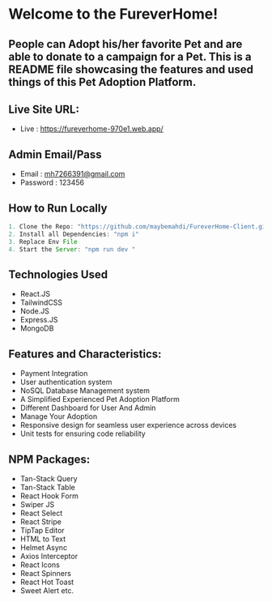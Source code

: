 # Welcome to the FureverHome!
## People can Adopt his/her favorite Pet and are able to donate to a campaign for a Pet. This is a README file showcasing the features and used things of this Pet Adoption Platform.


## Live Site URL:

- Live : https://fureverhome-970e1.web.app/

## Admin Email/Pass

- Email : mh7266391@gmail.com
- Password : 123456

## How to Run Locally

```js
1. Clone the Repo: "https://github.com/maybemahdi/FureverHome-Client.git"
2. Install all Dependencies: "npm i"
3. Replace Env File
4. Start the Server: "npm run dev "
```

## Technologies Used

- React.JS
- TailwindCSS
- Node.JS
- Express.JS
- MongoDB

## Features and Characteristics:

- Payment Integration
- User authentication system
- NoSQL Database Management system
- A Simplified Experienced Pet Adoption Platform
- Different Dashboard for User And Admin
- Manage Your Adoption
- Responsive design for seamless user experience across devices
- Unit tests for ensuring code reliability

## NPM Packages:

- Tan-Stack Query
- Tan-Stack Table
- React Hook Form
- Swiper JS
- React Select
- React Stripe
- TipTap Editor
- HTML to Text
- Helmet Async
- Axios Interceptor
- React Icons
- React Spinners
- React Hot Toast
- Sweet Alert etc.
